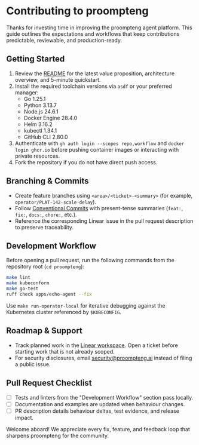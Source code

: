 # Contributing to proompteng

Thanks for investing time in improving the proompteng agent platform. This guide outlines the expectations and workflows that keep contributions predictable, reviewable, and production-ready.

## Getting Started

1. Review the [README](README.md) for the latest value proposition, architecture overview, and 5-minute quickstart.
2. Install the required toolchain versions via `asdf` or your preferred manager:
   - Go 1.25.1
   - Python 3.13.7
   - Node.js 24.6.1
   - Docker Engine 28.4.0
   - Helm 3.16.2
   - kubectl 1.34.1
   - GitHub CLI 2.80.0
3. Authenticate with `gh auth login --scopes repo,workflow` and `docker login ghcr.io` before pushing container images or interacting with private resources.
4. Fork the repository if you do not have direct push access.

## Branching & Commits

- Create feature branches using `<area>/<ticket>-<summary>` (for example, `operator/PLAT-142-scale-delay`).
- Follow [Conventional Commits](https://www.conventionalcommits.org/) with present-tense summaries (`feat:`, `fix:`, `docs:`, `chore:`, etc.).
- Reference the corresponding Linear issue in the pull request description to preserve traceability.

## Development Workflow

Before opening a pull request, run the following commands from the repository root (`cd proompteng`):

```sh
make lint
make kubeconform
make go-test
ruff check apps/echo-agent --fix
```

Use `make run-operator-local` for iterative debugging against the Kubernetes cluster referenced by `$KUBECONFIG`.

## Roadmap & Support

- Track planned work in the [Linear workspace](https://linear.app/proompteng). Open a ticket before starting work that is not already scoped.
- For security disclosures, email <security@proompteng.ai> instead of filing a public issue.

## Pull Request Checklist

- [ ] Tests and linters from the "Development Workflow" section pass locally.
- [ ] Documentation and examples are updated when behaviour changes.
- [ ] PR description details behaviour deltas, test evidence, and release impact.

Welcome aboard! We appreciate every fix, feature, and feedback loop that sharpens proompteng for the community.

